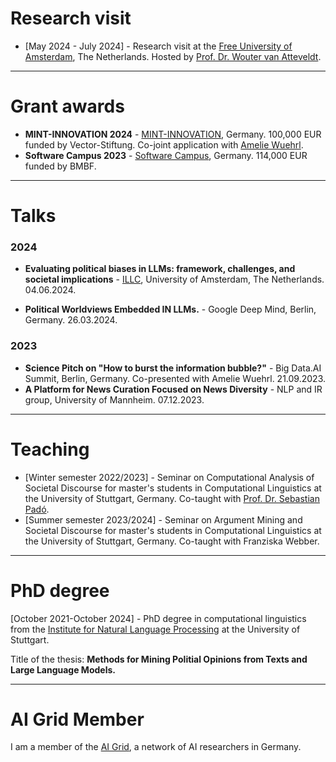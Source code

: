 # Research visit

* [May 2024 - July 2024] - Research visit at the [Free University of Amsterdam](https://vu.nl/en), The Netherlands. Hosted by [Prof. Dr. Wouter van Atteveldt](https://vanatteveldt.com/). 

----------------------------------------------------

# Grant awards 

* **MINT-INNOVATION 2024** - [MINT-INNOVATION](https://vector-stiftung.de/15-millionen-euro-fuer-innovative-mint-forschung-in-baden-wuerttemberg-2/), Germany. 100,000 EUR funded by Vector-Stiftung. Co-joint application with [Amelie Wuehrl](https://scholar.google.com/citations?user=jwkTGVYAAAAJ&hl=en).
* **Software Campus 2023** - [Software Campus](https://www.softwarecampus.de/), Germany. 114,000 EUR funded by BMBF.

----------------------------------------------------

# Talks
### 2024
* **Evaluating political biases in LLMs: framework, challenges, and societal implications** - [ILLC](https://projects.illc.uva.nl/LaCo/CLS/), University of Amsterdam, The Netherlands. 04.06.2024.

* **Political Worldviews Embedded IN LLMs.** - Google Deep Mind, Berlin, Germany. 26.03.2024.

### 2023
* **Science Pitch on "How to burst the information bubble?"** - Big Data.AI Summit, Berlin, Germany. Co-presented with Amelie Wuehrl. 21.09.2023.
* **A Platform for News Curation Focused on News Diversity** - NLP and IR group, University of Mannheim. 07.12.2023.

----------------------------------------------------

# Teaching 

* [Winter semester 2022/2023] - Seminar on Computational Analysis of Societal Discourse for master's students in Computational Linguistics at the University of Stuttgart, Germany. Co-taught with [Prof. Dr. Sebastian Padó](https://nlpado.de/~sebastian/).
* [Summer semester 2023/2024] - Seminar on Argument Mining and Societal Discourse for master's students in Computational Linguistics at the University of Stuttgart, Germany. Co-taught with Franziska Webber. 

----------------------------------------------------

# PhD degree

[October 2021-October 2024] - PhD degree in computational linguistics from the [Institute for Natural Language Processing]((https://www.ims.uni-stuttgart.de)) at the University of Stuttgart. 

Title of the thesis: **Methods for Mining Politial Opinions from Texts and Large Language Models.** 

----------------------------------------------------


# AI Grid Member

I am a member of the [AI Grid](https://ai-grid.org/), a network of AI researchers in Germany.